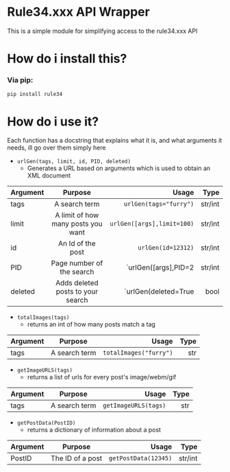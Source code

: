 # Rule34.xxx API Wrapper

This is a simple module for simplifying access to the rule34.xxx API

# How do i install this?  
### Via pip:  
``pip install rule34``

# How do i use it?  
Each function has a docstring that explains what it is, and what arguments it needs, ill go over them simply here  
- ``urlGen(tags, limit, id, PID, deleted)``  
  - Generates a URL based on arguments which is used to obtain an XML document  

| Argument      | Purpose                          |Usage                      | Type  |
| ------------- |:--------------------------------:|--------------------------:| -----:|
| tags          |A search term                     |`urlGen(tags="furry")`     |str/int|
| limit         |A limit of how many posts you want|`urlGen([args],limit=100)` |str/int|
| id            |An Id of the post                 |`urlGen(id=12312)`         |str/int|
| PID           |Page number of the search         |`urlGen([args],PID=2       |str/int|
| deleted       |Adds deleted posts to your search |`urlGen(deleted=True       |bool   |

- ``totalImages(tags)``  
  - returns an int of how many posts match a tag  
  
| Argument      | Purpose                          |Usage                      | Type  |
| ------------- |:--------------------------------:|--------------------------:| -----:|
|tags           |A search term                     |`totalImages("furry")`     |str    |

- ``getImageURLS(tags)``  
  - returns a list of urls for every post's image/webm/gif
  
| Argument      | Purpose                          |Usage                      | Type  |
| ------------- |:--------------------------------:|--------------------------:| -----:|
|tags           |A search term                     |`getImageURLS(tags)`       |str    |

- ``getPostData(PostID)``
  - returns a dictionary of information about a post
  
| Argument      | Purpose                          |Usage                      | Type  |
| ------------- |:--------------------------------:|--------------------------:| -----:|
|PostID         |The ID of a post                  |`getPostData(12345)`       |str/int|
